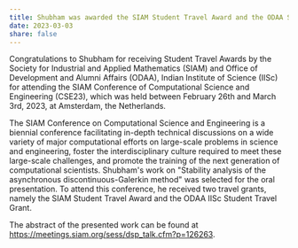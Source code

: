 ```yaml
---
title: Shubham was awarded the SIAM Student Travel Award and the ODAA Student Travel Grant for attending SIAM-CSE 2023
date: 2023-03-03
share: false
---
```

Congratulations to Shubham for receiving Student Travel Awards by the Society for Industrial and Applied Mathematics (SIAM) and Office of Development and Alumni Affairs (ODAA), Indian Institute of Science (IISc) for attending the SIAM Conference of Computational Science and Engineering (CSE23), which was held between February 26th and March 3rd, 2023, at Amsterdam, the Netherlands.


<!--more-->
The SIAM Conference on Computational Science and Engineering is a biennial conference facilitating in-depth technical discussions on a wide variety of major computational efforts on large-scale problems in science and engineering, foster the interdisciplinary culture required to meet these large-scale challenges, and promote the training of the next generation of computational scientists. Shubham's work on "Stability analysis of the asynchronous discontinuous-Galerkin method" was selected for the oral presentation. To attend this conference, he received two travel grants, namely the SIAM Student Travel Award and the ODAA IISc Student Travel Grant. 

The abstract of the presented work can be found at https://meetings.siam.org/sess/dsp_talk.cfm?p=126263.

